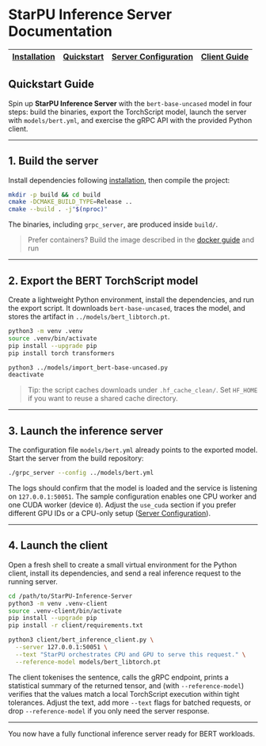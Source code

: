 # StarPU Inference Server Documentation

| [Installation](./installation.md) | [Quickstart](./quickstart.md) | [Server Configuration](./server_guide.md) | [Client Guide](./client_guide.md) |
| --- | --- | --- | --- |

## Quickstart Guide

Spin up **StarPU Inference Server** with the `bert-base-uncased` model in four
steps: build the binaries, export the TorchScript model, launch the server with
`models/bert.yml`, and exercise the gRPC API with the provided Python client.

---

## 1. Build the server

Install dependencies following [installation](./installation.md), then compile the
project:

```bash
mkdir -p build && cd build
cmake -DCMAKE_BUILD_TYPE=Release ..
cmake --build . -j"$(nproc)"
```

The binaries, including `grpc_server`, are produced inside `build/`.

> Prefer containers? Build the image described in the [docker guide](./docker_guide.md) and run

---

## 2. Export the BERT TorchScript model

Create a lightweight Python environment, install the dependencies, and run the
export script. It downloads `bert-base-uncased`, traces the model, and stores
the artifact in `../models/bert_libtorch.pt`.

```bash
python3 -m venv .venv
source .venv/bin/activate
pip install --upgrade pip
pip install torch transformers

python3 ../models/import_bert-base-uncased.py
deactivate
```

> Tip: the script caches downloads under `.hf_cache_clean/`. Set `HF_HOME` if
> you want to reuse a shared cache directory.

---

## 3. Launch the inference server

The configuration file `models/bert.yml` already points to the exported model.
Start the server from the build repository:

```bash
./grpc_server --config ../models/bert.yml
```

The logs should confirm that the model is loaded and the service is listening
on `127.0.0.1:50051`. The sample configuration enables one CPU worker and one
CUDA worker (device `0`). Adjust the `use_cuda` section if you prefer different
GPU IDs or a CPU-only setup ([Server Configuration](./server_guide.md)).

---

## 4. Launch the client

Open a fresh shell to create a small virtual
environment for the Python client, install its dependencies, and send a real
inference request to the running server.

```bash
cd /path/to/StarPU-Inference-Server
python3 -m venv .venv-client
source .venv-client/bin/activate
pip install --upgrade pip
pip install -r client/requirements.txt

python3 client/bert_inference_client.py \
  --server 127.0.0.1:50051 \
  --text "StarPU orchestrates CPU and GPU to serve this request." \
  --reference-model models/bert_libtorch.pt
```

The client tokenises the sentence, calls the gRPC endpoint, prints a statistical
summary of the returned tensor, and (with `--reference-model`) verifies that the
values match a local TorchScript execution within tight tolerances. Adjust the
text, add more `--text` flags for batched requests, or drop `--reference-model`
if you only need the server response.

---

You now have a fully functional inference server ready for BERT workloads.
